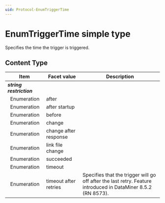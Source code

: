 ```yaml
---
uid: Protocol-EnumTriggerTime
---
```


# EnumTriggerTime simple type

Specifies the time the trigger is triggered.

## Content Type

|Item|Facet value|Description|
|--- |--- |--- |
|***string restriction***|||
|&nbsp;&nbsp;Enumeration|after||
|&nbsp;&nbsp;Enumeration|after startup||
|&nbsp;&nbsp;Enumeration|before||
|&nbsp;&nbsp;Enumeration|change||
|&nbsp;&nbsp;Enumeration|change after response||
|&nbsp;&nbsp;Enumeration|link file change||
|&nbsp;&nbsp;Enumeration|succeeded||
|&nbsp;&nbsp;Enumeration|timeout||
|&nbsp;&nbsp;Enumeration|timeout after retries|Specifies that the trigger will go off after the last retry. Feature introduced in DataMiner 8.5.2 (RN 8573).|
